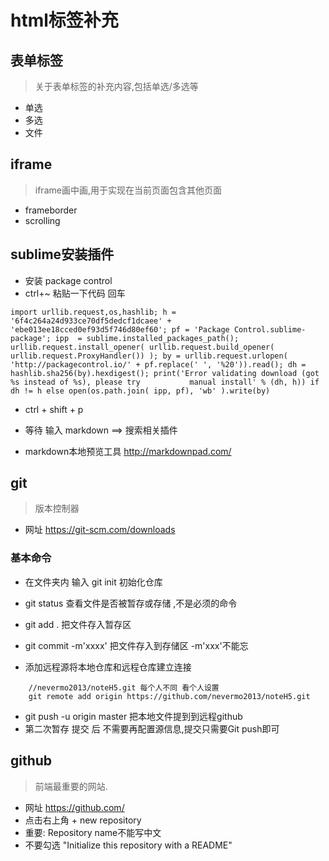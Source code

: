 # html标签补充
## 表单标签
> 关于表单标签的补充内容,包括单选/多选等

+ 单选
+ 多选
+ 文件

## iframe
> iframe画中画,用于实现在当前页面包含其他页面

+ frameborder
+ scrolling


## sublime安装插件
+ 安装 package control  
+ ctrl+~ 粘贴一下代码 回车

```
import urllib.request,os,hashlib; h = '6f4c264a24d933ce70df5dedcf1dcaee' + 'ebe013ee18cced0ef93d5f746d80ef60'; pf = 'Package Control.sublime-package'; ipp  = sublime.installed_packages_path(); urllib.request.install_opener( urllib.request.build_opener( urllib.request.ProxyHandler()) ); by = urllib.request.urlopen( 'http://packagecontrol.io/' + pf.replace(' ', '%20')).read(); dh = hashlib.sha256(by).hexdigest(); print('Error validating download (got %s instead of %s), please try           manual install' % (dh, h)) if dh != h else open(os.path.join( ipp, pf), 'wb' ).write(by)

```

+ ctrl + shift + p

+ 等待  输入  markdown  ==> 搜索相关插件

+ markdown本地预览工具 http://markdownpad.com/


## git
> 版本控制器

+ 网址 https://git-scm.com/downloads

### 基本命令
+ 在文件夹内 输入 git init  初始化仓库
+ git status 查看文件是否被暂存或存储 ,不是必须的命令
+ git add . 把文件存入暂存区
+ git commit -m'xxxx'  把文件存入到存储区  -m'xxx'不能忘

+ 添加远程源将本地仓库和远程仓库建立连接
```
	//nevermo2013/noteH5.git 每个人不同 看个人设置
	git remote add origin https://github.com/nevermo2013/noteH5.git
```
+ git push -u origin master  把本地文件提到到远程github
+ 第二次暂存 提交  后 不需要再配置源信息,提交只需要Git push即可


## github
> 前端最重要的网站.

+ 网址 https://github.com/
+ 点击右上角 +  new  repository
+ 重要: Repository name不能写中文
+ 不要勾选 "Initialize this repository with a README" 


